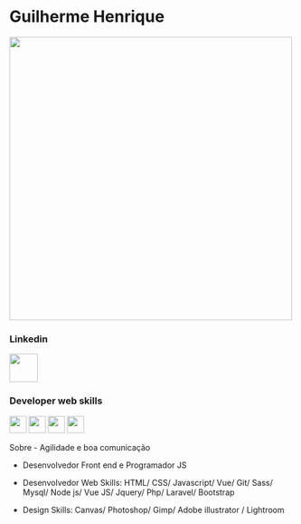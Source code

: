 <h1>Guilherme Henrique</h1>
<link rel="shortcut icon" href="https://2sxc.org/Portals/0/adam/Content/4IqBjx3pXEC7a7-fVX2GBQ/Image/github-logo.png?w=1080&scale=both&quality=50" type="image/x-icon">
<img  width="500px" src="https://www.dharmishi.com/img/vectors/developer.png" alt="">



<h3>Linkedin</h3>

<a href="linkedin.com/in/guilherme-henrique-1a773a263/" target="_blank"><img  width="50px" src="https://static.vecteezy.com/system/resources/previews/018/930/587/non_2x/linkedin-logo-linkedin-icon-transparent-free-png.png" alt=""></a>

<h3>Developer web skills</h3>
<section display = block><img width="30px" src="https://cdn.iconscout.com/icon/free/png-512/javascript-2752148-2284965.png" alt="">
<img width="30px" src="https://cdn-icons-png.flaticon.com/512/732/732212.png" alt="">
  <img width="30px" src="https://cdn.freebiesupply.com/logos/large/2x/vue-9-logo-png-transparent.png" alt="">
<img width="30px" src="https://cdn.iconscout.com/icon/free/png-128/css-131-722685.png" alt=""></section>

<p>Sobre
- Agilidade e boa comunicação

- Desenvolvedor Front end e Programador JS

- Desenvolvedor Web Skills: HTML/ CSS/ Javascript/ Vue/ Git/ Sass/ Mysql/ Node js/ Vue JS/ Jquery/ Php/ Laravel/ Bootstrap

- Design Skills: Canvas/ Photoshop/ Gimp/ Adobe illustrator / Lightroom</p>
